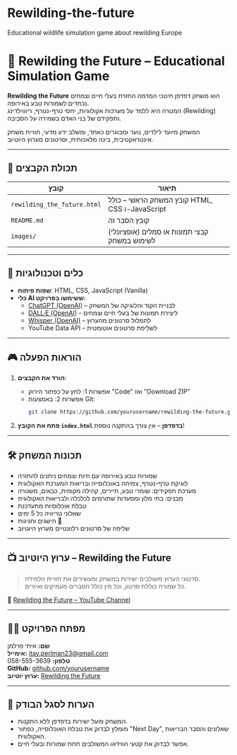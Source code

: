 # Rewilding-the-future
Educational wildlife simulation game about rewilding Europe

# 🌿 Rewilding the Future – Educational Simulation Game

**Rewilding the Future** הוא משחק דפדפן חינוכי המדמה החזרת בעלי חיים וצמחים נכחדים לשמורות טבע באירופה.  
המטרה היא ללמד על מערכות אקולוגיות, יחסי טרף-נטרף, ריוווילדינג (Rewilding) ותפקידם של בני האדם בשמירה על הסביבה.

המשחק מיועד לילדים, נוער ומבוגרים כאחד, ומשלב ידע מדעי, חוויית משחק אינטראקטיבית, בינה מלאכותית, וסרטונים מערוץ היוטיוב.

---

## 📂 תכולת הקבצים

| קובץ | תיאור |
|------|--------|
| `rewilding_the_future.html` | קובץ המשחק הראשי – כולל HTML, CSS ו-JavaScript |
| `README.md` | קובץ הסבר זה |
| `images/` | (אופציונלי) קבצי תמונות או סמלים לשימוש במשחק |

---

## 🧠 כלים וטכנולוגיות

- **שפות פיתוח**: HTML, CSS, JavaScript (Vanilla)
- **כלי AI ששימשו בפרויקט**:
  - [ChatGPT (OpenAI)](https://chat.openai.com) – לבניית הקוד והלוגיקה של המשחק
  - [DALL·E (OpenAI)](https://openai.com/dall-e) – ליצירת תמונות של בעלי חיים וצמחים
  - [Whisper (OpenAI)](https://openai.com/research/whisper) – לתמלול סרטונים מהערוץ
  - YouTube Data API – לשליפת סרטונים אוטומטית

---

## 🎮 הוראות הפעלה

1. **הורד את הקבצים**:
   - אפשרות 1: לחץ על כפתור הירוק "Code" ואז "Download ZIP"
   - אפשרות 2: באמצעות Git:
     ```bash
     git clone https://github.com/yourusername/rewilding-the-future.git
     ```

2. **פתח את הקובץ `index.html` בדפדפן** – אין צורך בהתקנה נוספת!

---

## 🛠️ תכונות המשחק

- שמורות טבע באירופה עם חיות וצמחים ניתנים להחזרה
- לוגיקת טרף-נטרף, צמיחה באוכלוסייה ובריאות המערכת האקולוגית
- מערכת תפקידים: שומרי טבע, תיירים, קהילה מקומית, כבאים, משטרה
- מבנים: בתי מלון ומסעדות שתורמים לכלכלה ולבריאות האקולוגית
- טבלת אוכלוסיות מתעדכנת
- שאלוני טריוויה כל 5 ימים
- הישגים וחגיגות 🎉
- שליפה של סרטונים רלוונטיים מערוץ היוטיוב

---

## 📺 ערוץ היוטיוב – Rewilding the Future

> סרטוני הערוץ משולבים ישירות במשחק ומעשירים את חוויית הלמידה.  
> כל שמורה כוללת סרטון, וכל מין כולל הסברים מעמיקים ואיורים.

🔗 [Rewilding the Future – YouTube Channel](https://www.youtube.com/@Rewildingthefuture)

---

## 👨‍💻 מפתח הפרויקט

**שם:** איתי פרלמן  
**אימייל:** itay.perlman23@gmail.com  
**טלפון:** 058-555-3639  
**GitHub:** [github.com/yourusername](https://github.com/yourusername)  
**ערוץ יוטיוב:** [Rewilding the Future](https://www.youtube.com/@Rewildingthefuture)

---

## 📝 הערות לסגל הבודק

- המשחק פועל ישירות בדפדפן ללא התקנות.
- מומלץ לבדוק את טבלת האוכלוסייה, כפתור "Next Day", שאלונים והסבר הבריאות האקולוגית.
- אפשר לבדוק את קטעי הווידאו המשולבים תחת שמורות ובעלי חיים.
